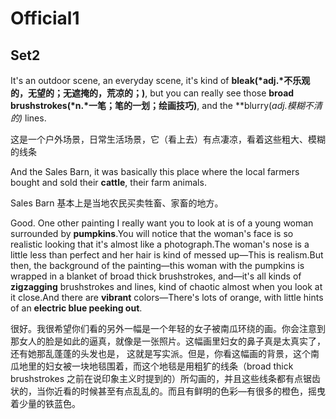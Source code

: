 # Official1

## Set2 

It's an outdoor scene, an everyday scene, it's kind of **bleak(*adj.*不乐观的，无望的；无遮掩的，荒凉的；)**, but you can really see those **broad** **brushstrokes(*n.*一笔；笔的一划；绘画技巧)**, and the **blurry(*adj.*模糊不清的)** lines.

这是一个户外场景，日常生活场景，它（看上去）有点凄凉，看着这些粗大、模糊的线条

And the Sales Barn, it was basically this place where the local farmers bought and sold their **cattle**, their farm animals.

Sales Barn 基本上是当地农民买卖牲畜、家畜的地方。

Good. One other painting I really want you to look at is of a young woman surrounded by **pumpkins**.You will notice that the woman's face is so realistic looking that it's almost like a photograph.The woman's nose is a little less than perfect and her hair is kind of messed up—This is realism.But then, the background of the painting—this woman with the pumpkins is wrapped in a blanket of broad thick brushstrokes, and—it's all kinds of **zigzagging** brushstrokes and lines, kind of chaotic almost when you look at it close.And there are **vibrant** colors—There's lots of orange, with little hints of an **electric blue peeking out**.

很好。我很希望你们看的另外一幅是一个年轻的女子被南瓜环绕的画。你会注意到那女人的脸是如此的逼真，就像是一张照片。这幅画里妇女的鼻子真是太真实了，还有她那乱蓬蓬的头发也是， 这就是写实派。但是，你看这幅画的背景，这个南瓜地里的妇女被一块地毯围着，而这个地毯是用粗犷的线条（broad thick brushstrokes 之前在说印象主义时提到的）所勾画的，并且这些线条都有点锯齿状的，当你近看的时候甚至有点乱乱的。而且有鲜明的色彩—有很多的橙色，摇曳着少量的铁蓝色。
